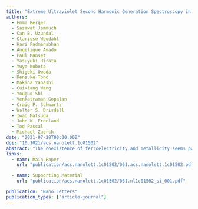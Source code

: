 ```yaml
---
title: "Extreme Ultraviolet Second Harmonic Generation Spectroscopy in a Polar Metal"
authors:
  - Emma Berger
  - Sasawat Jamnuch
  - Can B. Uzundal
  - Clarisse Woodahl
  - Hari Padmanabhan
  - Angelique Amado
  - Paul Manset
  - Yasuyuki Hirata
  - Yuya Kubota
  - Shigeki Owada
  - Kensuke Tono
  - Makina Yabashi
  - Cuixiang Wang
  - Youguo Shi
  - Venkatraman Gopalan
  - Craig P. Schwartz
  - Walter S. Drisdell
  - Iwao Matsuda
  - John W. Freeland
  - Tod Pascal
  - Michael Zuerch
date: "2021-07-28T00:00:00Z"
doi: "10.1021/acs.nanolett.1c01502"
abstract: "The coexistence of ferroelectricity and metallicity seems paradoxical, since the itinerant electrons in metals should screen the long-range dipole interactions necessary for dipole ordering. The recent discovery of the polar metal LiOsO3 was therefore surprising [as discussed earlier in Y. Shi et al., Nat. Mater. 2013, 12, 1024]. It is thought that the coordination preferences of the Li play a key role in stabilizing the LiOsO3 polar metal phase, but an investigation from the combined viewpoints of core-state specificity and symmetry has yet to be done. Here, we apply the novel technique of extreme ultraviolet second harmonic generation (XUV-SHG) and find a sensitivity to the broken inversion symmetry in the polar metal phase of LiOsO3 with an enhanced feature above the Li K-edge that reflects the degree of Li atom displacement as corroborated by density functional theory calculations. These results pave the way for time-resolved probing of symmetry-breaking structural phase transitions on femtosecond time scales with element specificity."
links:
  - name: Main Paper
    url: "publication/acs.nanolett.1c01502/061.acs.nanolett.1c01502.pdf"

  - name: Supporting Material
    url: "publication/acs.nanolett.1c01502/061.nl1c01502_si_001.pdf"

publication: "Nano Letters"
publication_types: ["article-journal"]
---
```

